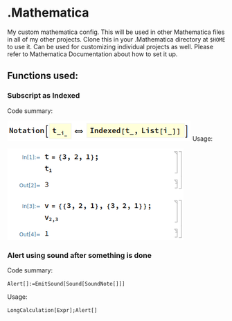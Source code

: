 # .Mathematica
My custom mathematica config. This will be used in other Mathematica files in all of my other projects. Clone this in your .Mathematica directory at ```$HOME``` to use it. Can be used for customizing individual projects as well. Please refer to Mathematica Documentation about how to set it up.

## Functions used:
### Subscript as Indexed
Code summary:

![Code](CodeExample.png "Example Code")
Usage:

![Example Usage](Example.png "Example Usage")

### Alert using sound after something is done
Code summary:
```
Alert[]:=EmitSound[Sound[SoundNote[]]]
```
Usage:
```
LongCalculation[Expr];Alert[]
```
